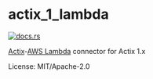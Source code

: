 # actix_1_lambda

[<img src="https://docs.rs/actix_1_lambda/badge.svg" alt="docs.rs">](https://docs.rs/actix_1_lambda/)

[Actix]-[AWS Lambda] connector for Actix 1.x

[Actix]: https://crates.io/crates/actix-web
[AWS Lambda]: https://crates.io/crates/lambda_runtime

License: MIT/Apache-2.0
